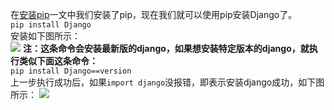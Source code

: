 在[安装pip](https://github.com/TanLian/tlforum/blob/master/book/%E5%AE%89%E8%A3%85pip.md)一文中我们安装了pip，现在我们就可以使用pip安装Django了。  
`pip install Django`  
安装如下图所示：  
![](http://ohm24hviv.bkt.clouddn.com/install-django.png)
**注：这条命令会安装最新版的django，如果想安装特定版本的django，就执行类似下面这条命令：**  
`pip install Django==version`  
上一步执行成功后，如果`import django`没报错，即表示安装django成功，如下图所示：
![](http://ohm24hviv.bkt.clouddn.com/install-django-success.png)
